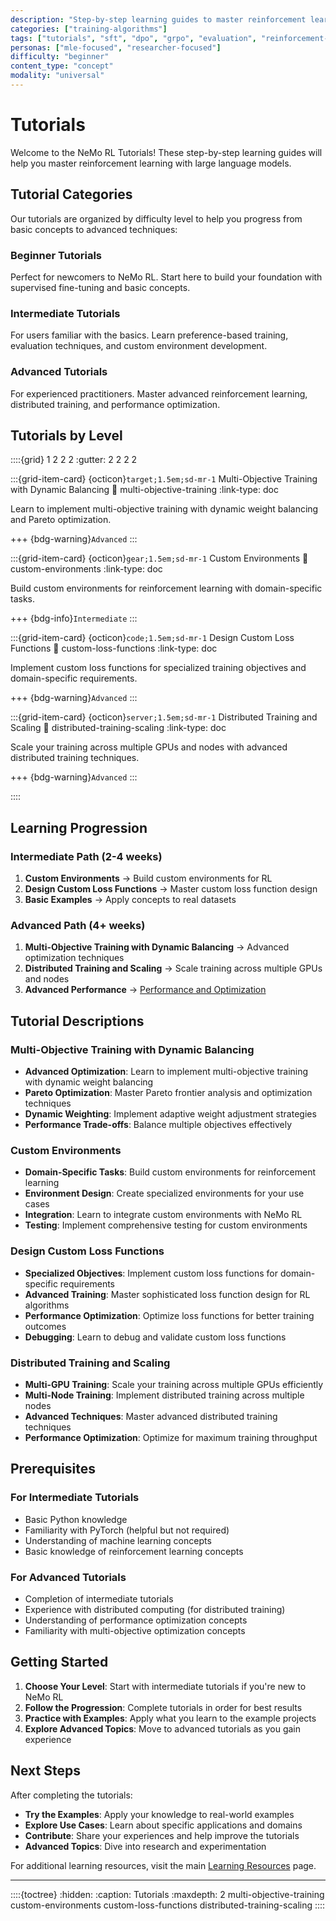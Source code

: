 ```yaml
---
description: "Step-by-step learning guides to master reinforcement learning with large language models using NeMo RL"
categories: ["training-algorithms"]
tags: ["tutorials", "sft", "dpo", "grpo", "evaluation", "reinforcement-learning", "training-execution"]
personas: ["mle-focused", "researcher-focused"]
difficulty: "beginner"
content_type: "concept"
modality: "universal"
---
```


# Tutorials

Welcome to the NeMo RL Tutorials! These step-by-step learning guides will help you master reinforcement learning with large language models.

## Tutorial Categories

Our tutorials are organized by difficulty level to help you progress from basic concepts to advanced techniques:

### **Beginner Tutorials**
Perfect for newcomers to NeMo RL. Start here to build your foundation with supervised fine-tuning and basic concepts.

### **Intermediate Tutorials**
For users familiar with the basics. Learn preference-based training, evaluation techniques, and custom environment development.

### **Advanced Tutorials**
For experienced practitioners. Master advanced reinforcement learning, distributed training, and performance optimization.

## Tutorials by Level

::::{grid} 1 2 2 2
:gutter: 2 2 2 2

:::{grid-item-card} {octicon}`target;1.5em;sd-mr-1` Multi-Objective Training with Dynamic Balancing
:link: multi-objective-training
:link-type: doc

Learn to implement multi-objective training with dynamic weight balancing and Pareto optimization.

+++
{bdg-warning}`Advanced`
:::

:::{grid-item-card} {octicon}`gear;1.5em;sd-mr-1` Custom Environments
:link: custom-environments
:link-type: doc

Build custom environments for reinforcement learning with domain-specific tasks.

+++
{bdg-info}`Intermediate`
:::

:::{grid-item-card} {octicon}`code;1.5em;sd-mr-1` Design Custom Loss Functions
:link: custom-loss-functions
:link-type: doc

Implement custom loss functions for specialized training objectives and domain-specific requirements.

+++
{bdg-warning}`Advanced`
:::

:::{grid-item-card} {octicon}`server;1.5em;sd-mr-1` Distributed Training and Scaling
:link: distributed-training-scaling
:link-type: doc

Scale your training across multiple GPUs and nodes with advanced distributed training techniques.

+++
{bdg-warning}`Advanced`
:::

::::

## Learning Progression

### **Intermediate Path** (2-4 weeks)
1. **Custom Environments** → Build custom environments for RL
2. **Design Custom Loss Functions** → Master custom loss function design
3. **Basic Examples** → Apply concepts to real datasets

### **Advanced Path** (4+ weeks)
1. **Multi-Objective Training with Dynamic Balancing** → Advanced optimization techniques
2. **Distributed Training and Scaling** → Scale training across multiple GPUs and nodes
3. **Advanced Performance** → [Performance and Optimization](../../advanced/performance/index)

## Tutorial Descriptions

### **Multi-Objective Training with Dynamic Balancing**
- **Advanced Optimization**: Learn to implement multi-objective training with dynamic weight balancing
- **Pareto Optimization**: Master Pareto frontier analysis and optimization techniques
- **Dynamic Weighting**: Implement adaptive weight adjustment strategies
- **Performance Trade-offs**: Balance multiple objectives effectively

### **Custom Environments**
- **Domain-Specific Tasks**: Build custom environments for reinforcement learning
- **Environment Design**: Create specialized environments for your use cases
- **Integration**: Learn to integrate custom environments with NeMo RL
- **Testing**: Implement comprehensive testing for custom environments

### **Design Custom Loss Functions**
- **Specialized Objectives**: Implement custom loss functions for domain-specific requirements
- **Advanced Training**: Master sophisticated loss function design for RL algorithms
- **Performance Optimization**: Optimize loss functions for better training outcomes
- **Debugging**: Learn to debug and validate custom loss functions

### **Distributed Training and Scaling**
- **Multi-GPU Training**: Scale your training across multiple GPUs efficiently
- **Multi-Node Training**: Implement distributed training across multiple nodes
- **Advanced Techniques**: Master advanced distributed training techniques
- **Performance Optimization**: Optimize for maximum training throughput

## Prerequisites

### **For Intermediate Tutorials**
- Basic Python knowledge
- Familiarity with PyTorch (helpful but not required)
- Understanding of machine learning concepts
- Basic knowledge of reinforcement learning concepts

### **For Advanced Tutorials**
- Completion of intermediate tutorials
- Experience with distributed computing (for distributed training)
- Understanding of performance optimization concepts
- Familiarity with multi-objective optimization concepts

## Getting Started

1. **Choose Your Level**: Start with intermediate tutorials if you're new to NeMo RL
2. **Follow the Progression**: Complete tutorials in order for best results
3. **Practice with Examples**: Apply what you learn to the example projects
4. **Explore Advanced Topics**: Move to advanced tutorials as you gain experience

## Next Steps

After completing the tutorials:

- **Try the Examples**: Apply your knowledge to real-world examples
- **Explore Use Cases**: Learn about specific applications and domains
- **Contribute**: Share your experiences and help improve the tutorials
- **Advanced Topics**: Dive into research and experimentation

For additional learning resources, visit the main [Learning Resources](../index) page.

---

::::{toctree}
:hidden:
:caption: Tutorials
:maxdepth: 2
multi-objective-training
custom-environments
custom-loss-functions
distributed-training-scaling
:::: 